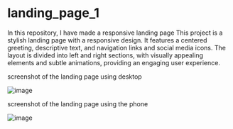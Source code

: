 # landing_page_1
In this repository, I have made a responsive landing page 
This project is a stylish landing page with a responsive design. It features a centered greeting, descriptive text, and navigation links and social media icons. The layout is divided into left and right sections, with visually appealing elements and subtle animations, providing an engaging user experience.

screenshot of the landing page using desktop

![image](https://github.com/Niltiwari7/landing_page_1/assets/93751356/df8e5d17-f9ce-49c2-a07d-0882cf172934)



screenshot of the landing page using the phone

![image](https://github.com/Niltiwari7/landing_page_1/assets/93751356/749efde8-0a5b-4cfa-8cfa-e0d0f8872e60)

